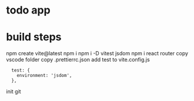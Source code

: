 # todo app

# build steps

npm create vite@latest
npm i
npm i -D vitest jsdom
npm i react router
copy vscode folder
copy .prettierrc.json
add test to vite.config.js

```
  test: {
    environment: 'jsdom',
  },
```

init git
